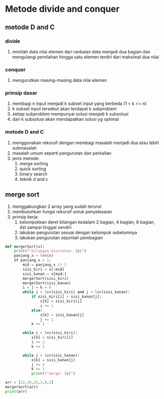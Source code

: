 # Metode divide and conquer

## metode D and C

### divide

1. mimilah data nilai elemen dari rankaian data menjadi dua bagian dan mengulangi pemilahan hingga satu elemen terdiri dari maksimal dua nilai

### conquer

1. mengurutkan masing-masing data nilai elemen

### prinsip dasar

1. membagi n input menjadi k subset input yang berbeda (1 < k <= n)
2. k subset input tersebut akan terdapat k subproblem
3. setiap subproblem mempunyai solusi menjadi k subsolusi
4. dari k subsolusi akan mendapatkan solusi yg optimal

### metode D and C

1. menggunakan rekursif dengan membagi masalah menjadi dua atau lebih submasalah
2. masalah umum seperti pengurutan dan perkalian
3. jenis metode:
    1. merge sorting
    2. quick sorting
    3. binary search
    4. teknik d and c

## merge sort

1. menggabungkan 2 array yang sudah terurut
2. membutuhkan fungsi rekursif untuk penyelesaian
3. prinsip kerja:
    1. kelompokkan deret bilangan kedalam 2 bagian, 4 bagian, 8 bagian, dst sampai tinggal sendiri
    2. lakukan pengurutan sesuai dengan kelompok sebelumnya
    3. lakukan pengurutan sejumlah pembagian

```python
def mergerSort(x):
    print(f"bilangan diurutkan: {x}")
    panjang_x = len(x)
    if panjang_x > 1:
        mid = panjang_x // 2
        sisi_kiri = x[:mid]
        sisi_kanan = x[mid:]
        mergerSort(sisi_kiri)
        mergerSort(sisi_kanan)
        i = j = k = 0
        while i < len(sisi_kiri) and j < len(sisi_kanan):
            if sisi_kiri[i] < sisi_kanan[j]:
                x[k] = sisi_kiri[i]
                i += 1
            else:
                x[k] = sisi_kanan[j]
                j += 1
            k += 1

        while i < len(sisi_kiri):
            x[k] = sisi_kiri[i]
            i += 1
            k += 1

        while j < len(sisi_kanan):
            x[k] = sisi_kanan[j]
            j += 1
            k += 1
            print(f"merge: {x}")

arr = [22,10,15,3,8,2]
mergerSort(arr)
print(arr)
```
